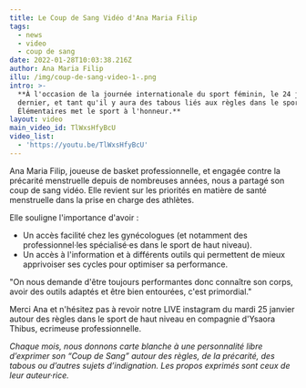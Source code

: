 ```yaml
---
title: Le Coup de Sang Vidéo d'Ana Maria Filip
tags:
  - news
  - video
  - coup de sang
date: 2022-01-28T10:03:38.216Z
author: Ana Maria Filip
illu: /img/coup-de-sang-video-1-.png
intro: >-
  **À l'occasion de la journée internationale du sport féminin, le 24 janvier
  dernier, et tant qu'il y aura des tabous liés aux règles dans le sport, Règles
  Élémentaires met le sport à l'honneur.**
layout: video
main_video_id: TlWxsHfyBcU
video_list:
  - 'https://youtu.be/TlWxsHfyBcU'
---
```

Ana Maria Filip, joueuse de basket professionnelle, et engagée contre la précarité menstruelle depuis de nombreuses années, nous a partagé son coup de sang vidéo. Elle revient sur les priorités en matière de santé menstruelle dans la prise en charge des athlètes. 

Elle souligne l'importance d'avoir :

* Un accès facilité chez les gynécologues (et notamment des professionnel·les spécialisé·es dans le sport de haut niveau).
* Un accès à l'information et à différents outils qui permettent de mieux apprivoiser ses cycles pour optimiser sa performance.

"On nous demande d'être toujours performantes donc connaître son corps, avoir des outils adaptés et être bien entourées, c'est primordial."

Merci Ana et n'hésitez pas à revoir notre LIVE instagram du mardi 25 janvier autour des règles dans le sport de haut niveau en compagnie d'Ysaora Thibus, ecrimeuse professionnelle.

_Chaque mois, nous donnons carte blanche à une personnalité libre d’exprimer son “Coup de Sang” autour des règles, de la précarité, des tabous ou d’autres sujets d’indignation. Les propos exprimés sont ceux de leur auteur·rice._
